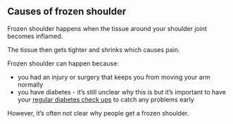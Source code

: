 ## Causes of frozen shoulder

Frozen shoulder happens when the tissue around your shoulder joint becomes inflamed. 

The tissue then gets tighter and shrinks which causes pain.

Frozen shoulder can happen because: 

- you had an injury or surgery that keeps you from moving your arm normally
- you have diabetes - it’s still unclear why this is but it’s important to have your [regular diabetes check ups](/conditions/type-2-diabetes/going-for-regular-check-ups)  to catch any problems early

However, it’s often not clear why people get a frozen shoulder.